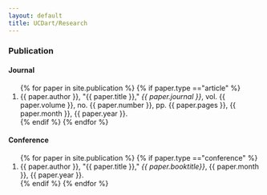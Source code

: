 ```yaml
---
layout: default
title: UCDart/Research
---
```




### Publication

#### Journal

<ol>
	{% for paper in site.publication %}
	{% if paper.type =="article" %}	
	<li>{{ paper.author }}, "{{ paper.title }}," <i> {{ paper.journal }}</i>, vol. {{ paper.volume }}, no. {{ paper.number }}, pp. {{ paper.pages }}, {{ paper.month }}, {{ paper.year }}. </li>
	{% endif %}	
	{% endfor %}
</ol>

#### Conference

<ol>
	{% for paper in site.publication %}
	{% if paper.type =="conference" %}	
	<li>{{ paper.author }}, "{{ paper.title }}," <i> {{ paper.booktitle}}</i>, {{ paper.month }}, {{ paper.year }}. </li>
	{% endif %}	
	{% endfor %}
</ol>
